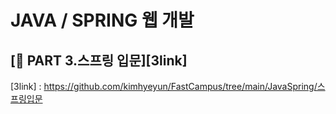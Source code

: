 # JAVA / SPRING 웹 개발

## [👶 PART 3.스프링 입문][3link]

[3link] : https://github.com/kimhyeyun/FastCampus/tree/main/JavaSpring/스프링입문
